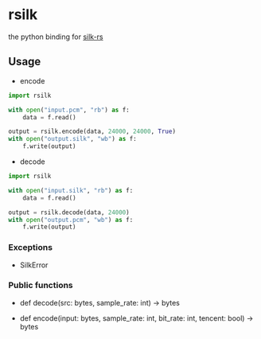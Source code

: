 # rsilk

the python binding for [silk-rs](https://github.com/lz1998/silk-rs)

## Usage

- encode

```python
import rsilk

with open("input.pcm", "rb") as f:
    data = f.read()

output = rsilk.encode(data, 24000, 24000, True)
with open("output.silk", "wb") as f:
    f.write(output)
```

- decode

```python
import rsilk

with open("input.silk", "rb") as f:
    data = f.read()

output = rsilk.decode(data, 24000)
with open("output.pcm", "wb") as f:
    f.write(output)
```

### Exceptions

- SilkError

### Public functions

- def decode(src: bytes, sample_rate: int) -> bytes

- def encode(input: bytes, sample_rate: int, bit_rate: int, tencent: bool) -> bytes